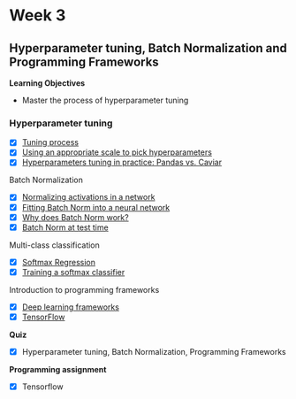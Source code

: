 # Week 3

## Hyperparameter tuning, Batch Normalization and Programming Frameworks

**Learning Objectives**
- Master the process of hyperparameter tuning

### Hyperparameter tuning
- [x] [Tuning process](https://www.youtube.com/watch?v=AXDByU3D1hA&list=PLkDaE6sCZn6Hn0vK8co82zjQtt3T2Nkqc&index=24)
- [x] [Using an appropriate scale to pick hyperparameters](https://www.youtube.com/watch?v=cSoK_6Rkbfg&index=25&list=PLkDaE6sCZn6Hn0vK8co82zjQtt3T2Nkqc)
- [x] [Hyperparameters tuning in practice: Pandas vs. Caviar](https://www.youtube.com/watch?v=wKkcBPp3F1Y&index=26&list=PLkDaE6sCZn6Hn0vK8co82zjQtt3T2Nkqc)

Batch Normalization
- [x] [Normalizing activations in a network](https://www.youtube.com/watch?v=tNIpEZLv_eg&list=PLkDaE6sCZn6Hn0vK8co82zjQtt3T2Nkqc&index=27)
- [x] [Fitting Batch Norm into a neural network](https://www.youtube.com/watch?v=em6dfRxYkYU&list=PLkDaE6sCZn6Hn0vK8co82zjQtt3T2Nkqc&index=28)
- [x] [Why does Batch Norm work?](https://www.youtube.com/watch?v=nUUqwaxLnWs&list=PLkDaE6sCZn6Hn0vK8co82zjQtt3T2Nkqc&index=29)
- [x] [Batch Norm at test time](https://www.youtube.com/watch?v=5qefnAek8OA&list=PLkDaE6sCZn6Hn0vK8co82zjQtt3T2Nkqc&index=30)

Multi-class classification
- [x] [Softmax Regression](https://www.youtube.com/watch?v=LLux1SW--oM&list=PLkDaE6sCZn6Hn0vK8co82zjQtt3T2Nkqc&index=31)
- [x] [Training a softmax classifier](https://www.youtube.com/watch?v=ueO_Ph0Pyqk&list=PLkDaE6sCZn6Hn0vK8co82zjQtt3T2Nkqc&index=32)

Introduction to programming frameworks
- [x] [Deep learning frameworks](https://www.youtube.com/watch?v=3uonEeJzHEk&index=75&list=PLBAGcD3siRDguyYYzhVwZ3tLvOyyG5k6K)
- [x] [TensorFlow](https://www.youtube.com/watch?v=S9ElPZupUsE&index=34&list=PLkDaE6sCZn6Hn0vK8co82zjQtt3T2Nkqc)

**Quiz**
- [x] Hyperparameter tuning, Batch Normalization, Programming Frameworks

**Programming assignment**
- [x] Tensorflow
